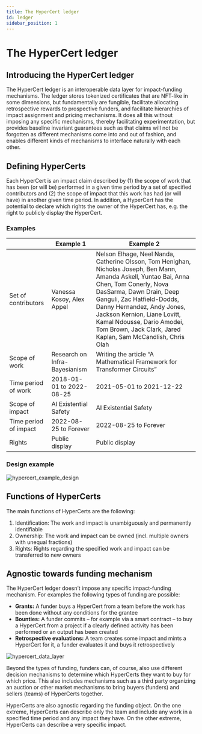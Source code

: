 ```yaml
---
title: The HyperCert ledger
id: ledger
sidebar_position: 1
---
```


# The HyperCert ledger

## Introducing the HyperCert ledger

The HyperCert ledger is an interoperable data layer for impact-funding mechanisms. The ledger stores tokenized certificates that are NFT-like in some dimensions, but fundamentally are fungible, facilitate allocating retrospective rewards to prospective funders, and facilitate hierarchies of impact assignment and pricing mechanisms. It does all this without imposing any specific mechanisms, thereby facilitating experimentation, but provides baseline invariant guarantees such as that claims will not be forgotten as different mechanisms come into and out of fashion, and enables different kinds of mechanisms to interface naturally with each other.

## Defining HyperCerts

Each HyperCert is an impact claim described by (1) the scope of work that has been (or will be) performed in a given time period by a set of specified contributors and (2) the scope of impact that this work has had (or will have) in another given time period. In addition, a HyperCert has the potential to declare which rights the owner of the HyperCert has, e.g. the right to publicly display the HyperCert.

### Examples

|                       | Example 1                     | Example 2                                                                                                                                                                                                                                                                                                                                                      |
|-----------------------|-------------------------------|----------------------------------------------------------------------------------------------------------------------------------------------------------------------------------------------------------------------------------------------------------------------------------------------------------------------------------------------------------------|
| Set of contributors   | Vanessa Kosoy, Alex Appel     | Nelson Elhage, Neel Nanda, Catherine Olsson, Tom Henighan, Nicholas Joseph, Ben Mann, Amanda Askell, Yuntao Bai, Anna Chen, Tom Conerly, Nova DasSarma, Dawn Drain, Deep Ganguli, Zac Hatfield-Dodds, Danny Hernandez, Andy Jones, Jackson Kernion, Liane Lovitt, Kamal Ndousse, Dario Amodei, Tom Brown, Jack Clark, Jared Kaplan, Sam McCandlish, Chris Olah |
| Scope of work         | Research on Infra-Bayesianism | Writing the article “A Mathematical Framework for Transformer Circuits”                                                                                                                                                                                                                                                                                        |
| Time period of work   | 2018-01-01 to 2022-08-25      | 2021-05-01 to 2021-12-22                                                                                                                                                                                                                                                                                                                                       |
| Scope of impact       | AI Existential Safety         | AI Existential Safety                                                                                                                                                                                                                                                                                                                                          |
| Time period of impact | 2022-08-25 to Forever         | 2022-08-25 to Forever                                                                                                                                                                                                                                                                                                                                          |
| Rights                | Public display                | Public display                                                                                                                                                                                                                                                                                                                                                 |
### Design example

![hypercert_example_design](https://raw.githubusercontent.com/protocol/hypercerts-docs/main/static/img/hypercert_example.png)

## Functions of HyperCerts

The main functions of HyperCerts are the following:

1. Identification: The work and impact is unambiguously and permanently identifiable
2. Ownership: The work and impact can be owned (incl. multiple owners with unequal fractions)
3. Rights: Rights regarding the specified work and impact can be transferred to new owners

## Agnostic towards funding mechanism

The HyperCert ledger doesn’t impose any specific impact-funding mechanism. For examples the following types of funding are possible:

- **Grants:** A funder buys a HyperCert from a team before the work has been done without any conditions for the grantee
- **Bounties:** A funder commits – for example via a smart contract – to buy a HyperCert from a project if a clearly defined activity has been performed or an output has been created
- **Retrospective evaluations:** A team creates some impact and mints a HyperCert for it, a funder evaluates it and buys it retrospectively

![hypercert_data_layer](https://raw.githubusercontent.com/protocol/hypercerts-docs/main/static/img/hypercert_data_layer.png)

Beyond the types of funding, funders can, of course, also use different decision mechanisms to determine which HyperCerts they want to buy for which price. This also includes mechanisms such as a third party organizing an auction or other market mechanisms to bring buyers (funders) and sellers (teams) of HyperCerts together.

HyperCerts are also agnostic regarding the funding object. On the one extreme, HyperCerts can describe only the team and include any work in a specified time period and any impact they have. On the other extreme, HyperCerts can describe a very specific impact.
